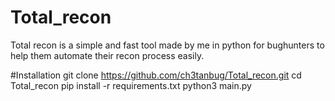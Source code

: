 # Total_recon
Total recon is a simple and fast tool made by me in python for bughunters to help them automate their recon process easily.

#Installation
git clone https://github.com/ch3tanbug/Total_recon.git
cd Total_recon
pip install -r requirements.txt
python3 main.py

